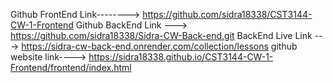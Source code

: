 Github FrontEnd Link--------> https://github.com/sidra18338/CST3144-CW-1-Frontend
Github BackEnd Link ---> https://github.com/sidra18338/Sidra-CW-Back-end.git
BackEnd Live Link ---> https://sidra-cw-back-end.onrender.com/collection/lessons
github website link----> https://sidra18338.github.io/CST3144-CW-1-Frontend/frontend/index.html